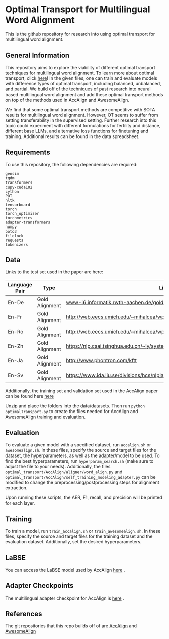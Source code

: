 # Optimal Transport for Multilingual Word Alignment

This is the github repository for research into using optimal transport for multilingual word alignment.

## General Information

This repository aims to explore the viability of different optimal transport techniques for multilingual word alignment. To learn more about optimal transport, click [here](https://pythonot.github.io/quickstart.html)! In the given files, one can train and evaluate models with difference types of optimal transport, including balanced, unbalanced, and partial. We build off of the techniques of past research into neural based multilingual word alignment and add these optimal transport methods on top of the methods used in AccAlign and AwesomeAlign.

We find that some optimal transport methods are competitive with SOTA results for multilingual word alignment. However, OT seems to suffer from setting transferability in the supervised setting. Further research into this topic could experiment with different formulations for fertility and distance, different base LLMs, and alternative loss functions for finetuning and training. Additional results can be found in the data spreadsheet.

## Requirements

To use this repository, the following dependencies are required: 

```
gensim
tqdm
transformers
cupy-cuda102
cython
POT
nltk
tensorboard
torch
torch_optimizer
torchmetrics
adapter-transformers
numpy
boto3
filelock
requests
tokenizers
```

## Data 

Links to the test set used in the paper are here: 

| Language Pair  |   Type |Link |
| ------------- | ------------- | ------------- |
| En-De |   Gold Alignment | www-i6.informatik.rwth-aachen.de/goldAlignment/ |
| En-Fr |   Gold Alignment | http://web.eecs.umich.edu/~mihalcea/wpt/ |
| En-Ro |   Gold Alignment | http://web.eecs.umich.edu/~mihalcea/wpt05/ |
| En-Zh |   Gold Alignment | https://nlp.csai.tsinghua.edu.cn/~ly/systems/TsinghuaAligner/TsinghuaAligner.html |
| En-Ja |   Gold Alignment | http://www.phontron.com/kftt |
| En-Sv |   Gold Alignment | https://www.ida.liu.se/divisions/hcs/nlplab/resources/ges/ |

Additionally, the training set and validation set used in the AccAlign paper can be found here [here](https://drive.google.com/file/d/19X0mhTx6-EhgILm7_mtVWrT2qal-o-uV/view?usp=share_link)

Unzip and place the folders into the data/datasets. Then run `python optimalTransport.py` to create the files needed for AccAlign and AwesomeAlign training and evaluation.

## Evaluation

To evaluate a given model with a specified dataset, run `accalign.sh` or `awesomealign.sh`. In these files, specify the source and target files for the dataset, the hyperparameters, as well as the adapter/model to be used. To find the best hyperparameters, run `hyperparam_search.sh` (make sure to adjust the file to your needs). Additionally, the files `optimal_transport/AccAlign/aligner/word_align.py` and `optimal_transport/AccAlign/self_training_modeling_adapter.py` can be modified to change the preprocessing/postprocessing steps for alignment extraction. 

Upon running these scripts, the AER, F1, recall, and precision will be printed for each layer. 

## Training

To train a model, run `train_accalign.sh` or `train_awesomealign.sh`. In these files, specify the source and target files for the training dataset and the evaluation dataset. Additionally, set the desired hyperparameters. 

## LaBSE

You can access the LaBSE model used by AccAlign [here](https://huggingface.co/sentence-transformers/LaBSE) . 

## Adapter Checkpoints 

The multilingual adapter checkpoint for AccAlign is [here](https://drive.google.com/open?id=1eB8aWd4iM6DSQWJZOA5so4rB4MCQQyQf&usp=drive_copy) . 

## References

The git repositories that this repo builds off of are [AccAlign](https://github.com/sufenlp/AccAlign/tree/main) and [AwesomeAlign](https://github.com/neulab/awesome-align)
